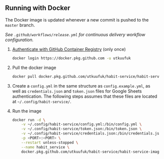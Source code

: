 ## Running with Docker
The Docker image is updated whenever a new commit is pushed to the `master` branch.

*See `.github/workflows/release.yml` for continuous delivery workflow configuration.*

1. [Authenticate with GitHub Container Registry](https://docs.github.com/en/free-pro-team@latest/packages/guides/configuring-docker-for-use-with-github-packages#authenticating-to-github-packages) (only once)
    ```sh
    docker login https://docker.pkg.github.com -u utkuufuk
    ```

2. Pull the docker image
    ```sh
    docker pull docker.pkg.github.com/utkuufuk/habit-service/habit-service-image:latest
    ```

3. Create a `config.yml` in the same structure as `config.example.yml`, as well as `credentials.json` and `token.json` files for Google Sheets authentication. The following steps assumes that these files are located at `~/.config/habit-service/`.

4. Run the image
    ```sh
    docker run -d \
        -v ~/.config/habit-service/config.yml:/bin/config.yml \
        -v ~/.config/habit-service/token.json:/bin/token.json \
        -v ~/.config/habit-service/credentials.json:/bin/credentials.json \
        -p <PORT>:<PORT> \
        --restart unless-stopped \
        --name habit_service \
        docker.pkg.github.com/utkuufuk/habit-service/habit-service-image:latest
    ```
